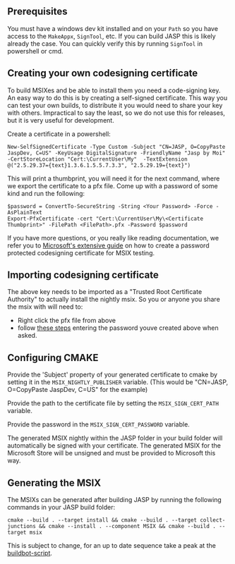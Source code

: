 ## Prerequisites
You must have a windows dev kit installed and on your `Path` so you have access to the `MakeAppx`, `SignTool`, etc.
If you can build JASP this is likely already the case.
You can quickly verify this by running `SignTool` in powershell or cmd.

## Creating your own codesigning certificate
To build MSIXes and be able to install them you need a code-signing key.
An easy way to do this is by creating a self-signed certificate. 
This way you can test your own builds, to distribute it you would need to share your key with others.
Impractical to say the least, so we do not use this for releases, but it is very useful for development.

Create a certificate in a powershell:
```
New-SelfSignedCertificate -Type Custom -Subject "CN=JASP, O=CopyPaste JaspDev, C=US" -KeyUsage DigitalSignature -FriendlyName "Jasp by Moi" -CertStoreLocation "Cert:\CurrentUser\My"  -TextExtension @("2.5.29.37={text}1.3.6.1.5.5.7.3.3", "2.5.29.19={text}")
```

This will print a thumbprint, you will need it for the next command, where we export the certificate to a pfx file.
Come up with a password of some kind and run the following:

```
$password = ConvertTo-SecureString -String <Your Password> -Force -AsPlainText 
Export-PfxCertificate -cert "Cert:\CurrentUser\My\<Certificate Thumbprint>" -FilePath <FilePath>.pfx -Password $password
```

If you have more questions, or you really like reading documentation, we refer you to [Microsoft's extensive guide](https://learn.microsoft.com/en-us/windows/msix/package/create-certificate-package-signing) on how to create a password protected codesigning certificate for MSIX testing.

## Importing codesigning certificate
The above key needs to be imported as a "Trusted Root Certificate Authority" to actually install the nightly msix.
So you or anyone you share the msix with will need to:
- Right click the pfx file from above
- follow [these steps](./msix-nightly-testing.md) entering the password youve created above when asked.

## Configuring CMAKE
Provide the 'Subject' property of your generated certificate to cmake by setting it in the `MSIX_NIGHTLY_PUBLISHER` variable.
(This would be "CN=JASP, O=CopyPaste JaspDev, C=US" for the example)

Provide the path to the certificate file by setting the `MSIX_SIGN_CERT_PATH` variable.

Provide the password in the `MSIX_SIGN_CERT_PASSWORD` variable.

The generated MSIX nightly within the JASP folder in your build folder will automatically be signed with your certificate.
The generated MSIX for the Microsoft Store will be unsigned and must be provided to Microsoft this way.

## Generating the MSIX
The MSIXs can be generated after building JASP by running the following commands in your JASP build folder:

```
cmake --build . --target install && cmake --build . --target collect-junctions && cmake --install . --component MSIX && cmake --build . --target msix
```

This is subject to change, for an up to date sequence take a peak at the [buildbot-script](/Tools/windows/BuildBotScript.cmd).
